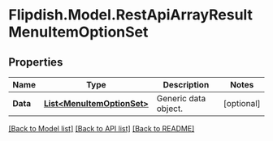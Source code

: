 # Flipdish.Model.RestApiArrayResultMenuItemOptionSet
## Properties

Name | Type | Description | Notes
------------ | ------------- | ------------- | -------------
**Data** | [**List&lt;MenuItemOptionSet&gt;**](MenuItemOptionSet.md) | Generic data object. | [optional] 

[[Back to Model list]](../README.md#documentation-for-models) [[Back to API list]](../README.md#documentation-for-api-endpoints) [[Back to README]](../README.md)

